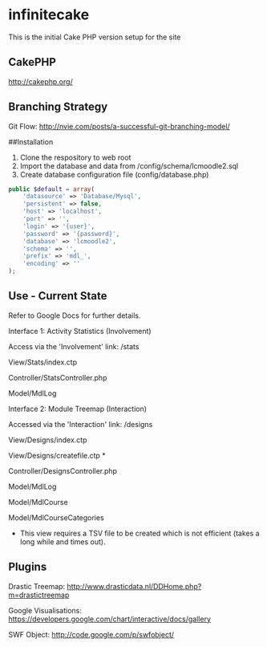 infinitecake
============

This is the initial Cake PHP version setup for the site

## CakePHP

http://cakephp.org/

## Branching Strategy

Git Flow: http://nvie.com/posts/a-successful-git-branching-model/

##Installation

1. Clone the respository to web root
2. Import the database and data from /config/schema/lcmoodle2.sql
3. Create database configuration file (config/database.php)

```php
public $default = array(
    'datasource' => 'Database/Mysql',
    'persistent' => false,
    'host' => 'localhost',
    'port' => '',
    'login' => '{user}',
    'password' => '{password}',
    'database' => 'lcmoodle2',
    'schema' => '',
    'prefix' => 'mdl_',
    'encoding' => ''
);
```

## Use - Current State

Refer to Google Docs for further details.

Interface 1: Activity Statistics (Involvement)

Access via the 'Involvement' link: /stats

View/Stats/index.ctp

Controller/StatsController.php

Model/MdlLog

Interface 2: Module Treemap (Interaction) 

Accessed via the 'Interaction' link: /designs

View/Designs/index.ctp

View/Designs/createfile.ctp *

Controller/DesignsController.php

Model/MdlLog

Model/MdlCourse

Model/MdlCourseCategories

* This view requires a TSV file to be created which is not efficient (takes a long while and times out).

## Plugins

Drastic Treemap: http://www.drasticdata.nl/DDHome.php?m=drastictreemap

Google Visualisations: https://developers.google.com/chart/interactive/docs/gallery

SWF Object: http://code.google.com/p/swfobject/
